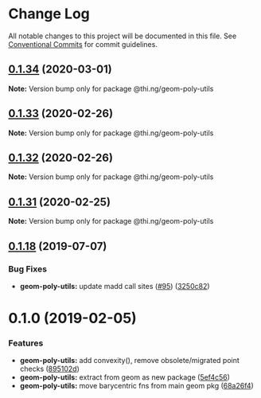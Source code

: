# Change Log

All notable changes to this project will be documented in this file.
See [Conventional Commits](https://conventionalcommits.org) for commit guidelines.

## [0.1.34](https://github.com/thi-ng/umbrella/compare/@thi.ng/geom-poly-utils@0.1.33...@thi.ng/geom-poly-utils@0.1.34) (2020-03-01)

**Note:** Version bump only for package @thi.ng/geom-poly-utils





## [0.1.33](https://github.com/thi-ng/umbrella/compare/@thi.ng/geom-poly-utils@0.1.32...@thi.ng/geom-poly-utils@0.1.33) (2020-02-26)

**Note:** Version bump only for package @thi.ng/geom-poly-utils





## [0.1.32](https://github.com/thi-ng/umbrella/compare/@thi.ng/geom-poly-utils@0.1.31...@thi.ng/geom-poly-utils@0.1.32) (2020-02-26)

**Note:** Version bump only for package @thi.ng/geom-poly-utils





## [0.1.31](https://github.com/thi-ng/umbrella/compare/@thi.ng/geom-poly-utils@0.1.30...@thi.ng/geom-poly-utils@0.1.31) (2020-02-25)

**Note:** Version bump only for package @thi.ng/geom-poly-utils





## [0.1.18](https://github.com/thi-ng/umbrella/compare/@thi.ng/geom-poly-utils@0.1.17...@thi.ng/geom-poly-utils@0.1.18) (2019-07-07)

### Bug Fixes

* **geom-poly-utils:** update madd call sites ([#95](https://github.com/thi-ng/umbrella/issues/95)) ([3250c82](https://github.com/thi-ng/umbrella/commit/3250c82))

# 0.1.0 (2019-02-05)

### Features

* **geom-poly-utils:** add convexity(), remove obsolete/migrated point checks ([895102d](https://github.com/thi-ng/umbrella/commit/895102d))
* **geom-poly-utils:** extract from geom as new package ([5ef4c56](https://github.com/thi-ng/umbrella/commit/5ef4c56))
* **geom-poly-utils:** move barycentric fns from main geom pkg ([68a26f4](https://github.com/thi-ng/umbrella/commit/68a26f4))
